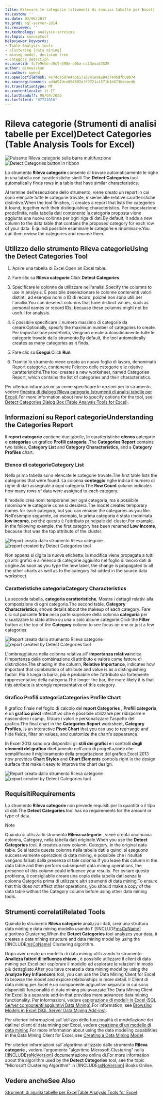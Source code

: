 ```yaml
---
title: Rilevare le categorie (strumenti di analisi tabelle per Excel) | Microsoft Docs
ms.custom: ''
ms.date: 03/06/2017
ms.prod: sql-server-2014
ms.reviewer: ''
ms.technology: analysis-services
ms.topic: conceptual
helpviewer_keywords:
- Table Analysis tools
- clustering [data mining]
- mining model, decision tree
- category detection
ms.assetid: 3c7e9ebb-d0c9-498e-a9ba-cc13eaa43520
author: minewiskan
ms.author: owend
ms.openlocfilehash: 4874c85d7e4ab65716741e8ae9433406dfb08b74
ms.sourcegitcommit: ad4d92dce894592a259721a1571b1d8736abacdb
ms.translationtype: MT
ms.contentlocale: it-IT
ms.lasthandoff: 08/04/2020
ms.locfileid: "87722016"
---
```

# <a name="detect-categories-table-analysis-tools-for-excel"></a><span data-ttu-id="b5a5f-102">Rileva categorie (Strumenti di analisi tabelle per Excel)</span><span class="sxs-lookup"><span data-stu-id="b5a5f-102">Detect Categories (Table Analysis Tools for Excel)</span></span>
  <span data-ttu-id="b5a5f-103">![Pulsante Rileva categorie sulla barra multifunzione](media/tat-detectcat.gif "Pulsante Rileva categorie sulla barra multifunzione")</span><span class="sxs-lookup"><span data-stu-id="b5a5f-103">![Detect Categories button in ribbon](media/tat-detectcat.gif "Detect Categories button in ribbon")</span></span>

 <span data-ttu-id="b5a5f-104">Lo strumento **Rileva categorie** consente di trovare automaticamente le righe in una tabella con caratteristiche simili.</span><span class="sxs-lookup"><span data-stu-id="b5a5f-104">The **Detect Categories** tool automatically finds rows in a table that have similar characteristics.</span></span>

 <span data-ttu-id="b5a5f-105">Al termine dell'esecuzione dello strumento, viene creato un report in cui sono elencate tutte le categorie trovate, insieme alle relative caratteristiche distintive.</span><span class="sxs-lookup"><span data-stu-id="b5a5f-105">When the tool finishes, it creates a report that lists the categories it found, together with their distinguishing characteristics.</span></span> <span data-ttu-id="b5a5f-106">Per impostazione predefinita, nella tabella dati contenente la categoria proposta viene aggiunta una nuova colonna per ogni riga di dati.</span><span class="sxs-lookup"><span data-stu-id="b5a5f-106">By default, it adds a new column to the data table that contains the proposed category for each row of your data.</span></span> <span data-ttu-id="b5a5f-107">È quindi possibile esaminare le categorie e rinominarle.</span><span class="sxs-lookup"><span data-stu-id="b5a5f-107">You can then review the categories and rename them.</span></span>

## <a name="using-the-detect-categories-tool"></a><span data-ttu-id="b5a5f-108">Utilizzo dello strumento Rileva categorie</span><span class="sxs-lookup"><span data-stu-id="b5a5f-108">Using the Detect Categories Tool</span></span>

1.  <span data-ttu-id="b5a5f-109">Aprire una tabella di Excel.</span><span class="sxs-lookup"><span data-stu-id="b5a5f-109">Open an Excel table.</span></span>

2.  <span data-ttu-id="b5a5f-110">Fare clic su **Rileva categorie**.</span><span class="sxs-lookup"><span data-stu-id="b5a5f-110">Click **Detect Categories**.</span></span>

3.  <span data-ttu-id="b5a5f-111">Specificare le colonne da utilizzare nell'analisi.</span><span class="sxs-lookup"><span data-stu-id="b5a5f-111">Specify the columns to use in analysis.</span></span> <span data-ttu-id="b5a5f-112">È possibile deselezionare le colonne contenenti valori distinti, ad esempio nomi o ID di record, poiché non sono utili per l'analisi.</span><span class="sxs-lookup"><span data-stu-id="b5a5f-112">You can deselect columns that have distinct values, such as personal names or record IDs, because these columns might not be useful for analysis.</span></span>

4.  <span data-ttu-id="b5a5f-113">È possibile specificare il numero massimo di categorie da creare.</span><span class="sxs-lookup"><span data-stu-id="b5a5f-113">Optionally, specify the maximum number of categories to create.</span></span> <span data-ttu-id="b5a5f-114">Per impostazione predefinita, vengono create automaticamente tutte le categorie trovate dallo strumento.</span><span class="sxs-lookup"><span data-stu-id="b5a5f-114">By default, the tool automatically creates as many categories as it finds.</span></span>

5.  <span data-ttu-id="b5a5f-115">Fare clic su **Esegui**.</span><span class="sxs-lookup"><span data-stu-id="b5a5f-115">Click **Run**.</span></span>

6.  <span data-ttu-id="b5a5f-116">Tramite lo strumento viene creato un nuovo foglio di lavoro, denominato Report categorie, contenente l'elenco delle categorie e le relative caratteristiche.</span><span class="sxs-lookup"><span data-stu-id="b5a5f-116">The tool creates a new worksheet, named Categories Report, which contains the list of categories and their characteristics.</span></span>

 <span data-ttu-id="b5a5f-117">Per ulteriori informazioni su come specificare le opzioni per lo strumento, vedere [finestra di dialogo Rileva categorie (strumenti di analisi tabelle per Excel)](detect-categories-table-analysis-tools-for-excel.md).</span><span class="sxs-lookup"><span data-stu-id="b5a5f-117">For more information about how to specify options for the tool, see [Detect Categories Dialog Box (Table Analysis Tools for Excel)](detect-categories-table-analysis-tools-for-excel.md).</span></span>

## <a name="understanding-the-categories-report"></a><span data-ttu-id="b5a5f-118">Informazioni su Report categorie</span><span class="sxs-lookup"><span data-stu-id="b5a5f-118">Understanding the Categories Report</span></span>
 <span data-ttu-id="b5a5f-119">Il **report categorie** contiene due tabelle, le caratteristiche **elenco** categorie e **categoria**e un grafico **Profili categoria** .</span><span class="sxs-lookup"><span data-stu-id="b5a5f-119">The **Categories Report** contains two tables, **Category List** and **Category Characteristics**, and a **Category Profiles** chart.</span></span>

### <a name="category-list"></a><span data-ttu-id="b5a5f-120">Elenco di categorie</span><span class="sxs-lookup"><span data-stu-id="b5a5f-120">Category List</span></span>
 <span data-ttu-id="b5a5f-121">Nella prima tabella sono elencate le categorie trovate.</span><span class="sxs-lookup"><span data-stu-id="b5a5f-121">The first table lists the categories that were found.</span></span> <span data-ttu-id="b5a5f-122">La colonna **conteggio** righe indica il numero di righe di dati assegnate a ogni categoria.</span><span class="sxs-lookup"><span data-stu-id="b5a5f-122">The **Row Count** column indicates how many rows of data were assigned to each category.</span></span>

 <span data-ttu-id="b5a5f-123">Il modello crea nomi temporanei per ogni categoria, ma è possibile rinominare le categorie come si desidera.</span><span class="sxs-lookup"><span data-stu-id="b5a5f-123">The model creates temporary names for each category, but you can rename the categories as you like.</span></span> <span data-ttu-id="b5a5f-124">Nell'esempio seguente, ad esempio, la prima categoria è stata rinominata **low income**, perché questo è l'attributo principale del cluster.</span><span class="sxs-lookup"><span data-stu-id="b5a5f-124">For example, in the following example, the first category has been renamed **Low Income**, because that was the top attribute of the cluster.</span></span>

 <span data-ttu-id="b5a5f-125">![Report creato dallo strumento Rileva categorie](media/dm13-tat-detectcat-report1.gif "Report creato dallo strumento Rileva categorie")</span><span class="sxs-lookup"><span data-stu-id="b5a5f-125">![report created by Detect Categories tool](media/dm13-tat-detectcat-report1.gif "report created by Detect Categories tool")</span></span>

 <span data-ttu-id="b5a5f-126">Non appena si digita la nuova etichetta, la modifica viene propagata a tutti gli altri grafici e all'elenco di categorie aggiunto nel foglio di lavoro dati di origine.</span><span class="sxs-lookup"><span data-stu-id="b5a5f-126">As soon as you type the new label, the change is propagated to all the other charts as well as to the category list added in the source data worksheet.</span></span>

### <a name="category-characteristics"></a><span data-ttu-id="b5a5f-127">Caratteristiche categoria</span><span class="sxs-lookup"><span data-stu-id="b5a5f-127">Category Characteristics</span></span>
 <span data-ttu-id="b5a5f-128">La seconda tabella, **categoria caratteristiche**, Mostra i dettagli relativi alla composizione di ogni categoria.</span><span class="sxs-lookup"><span data-stu-id="b5a5f-128">The second table, **Category Characteristics**, shows details about the makeup of each category.</span></span> <span data-ttu-id="b5a5f-129">Fare clic sul pulsante **filtro** nella parte superiore della colonna **categoria** per visualizzare lo stato attivo su una o solo alcune categorie.</span><span class="sxs-lookup"><span data-stu-id="b5a5f-129">Click the **Filter** button at the top of the **Category** column to see focus on one or just a few categories.</span></span>

 <span data-ttu-id="b5a5f-130">![Report creato dallo strumento Rileva categorie](media/dm13-tat-detectcat-report2.gif "Report creato dallo strumento Rileva categorie")</span><span class="sxs-lookup"><span data-stu-id="b5a5f-130">![report created by Detect Categories tool](media/dm13-tat-detectcat-report2.gif "report created by Detect Categories tool")</span></span>

 <span data-ttu-id="b5a5f-131">L'ombreggiatura nella colonna relativa all' **importanza relativa**indica l'importanza della combinazione di attributo e valore come fattore di distinzione.</span><span class="sxs-lookup"><span data-stu-id="b5a5f-131">The shading in the column, **Relative Importance**, indicates how important that combination of attribute and value is as a distinguishing factor.</span></span> <span data-ttu-id="b5a5f-132">Più è lunga la barra, più è probabile che l'attributo sia fortemente rappresentativo della categoria.</span><span class="sxs-lookup"><span data-stu-id="b5a5f-132">The longer the bar, the more likely it is that this attribute is strongly representative of this category.</span></span>

### <a name="categories-profile-chart"></a><span data-ttu-id="b5a5f-133">Grafico Profili categoria</span><span class="sxs-lookup"><span data-stu-id="b5a5f-133">Categories Profile Chart</span></span>
 <span data-ttu-id="b5a5f-134">Il grafico finale nel foglio di calcolo del **report Categories** , **Profili categoria**, è un **grafico pivot** interattivo che è possibile utilizzare per ridisporre e nascondere i campi, filtrare i valori e personalizzare l'aspetto del grafico.</span><span class="sxs-lookup"><span data-stu-id="b5a5f-134">The final chart in the **Categories Report** worksheet, **Category Profiles**, is an interactive **Pivot Chart** that you can use to rearrange and hide fields, filter on values, and customize the chart's appearance.</span></span>

 <span data-ttu-id="b5a5f-135">In Excel 2013 sono ora disponibili gli **stili dei grafici** e i controlli **degli elementi del grafico** direttamente nell'area di progettazione che semplificano il miglioramento della progettazione del grafico.</span><span class="sxs-lookup"><span data-stu-id="b5a5f-135">Excel 2013 now provides **Chart Styles** and **Chart Elements** controls right in the design surface that make it easy to improve the chart design.</span></span>

 <span data-ttu-id="b5a5f-136">![Report creato dallo strumento Rileva categorie](media/dm13-tat-detectcat-report3.gif "Report creato dallo strumento Rileva categorie")</span><span class="sxs-lookup"><span data-stu-id="b5a5f-136">![report created by Detect Categories tool](media/dm13-tat-detectcat-report3.gif "report created by Detect Categories tool")</span></span>

## <a name="requirements"></a><span data-ttu-id="b5a5f-137">Requisiti</span><span class="sxs-lookup"><span data-stu-id="b5a5f-137">Requirements</span></span>
 <span data-ttu-id="b5a5f-138">Lo strumento **Rileva categorie** non prevede requisiti per la quantità o il tipo di dati.</span><span class="sxs-lookup"><span data-stu-id="b5a5f-138">The **Detect Categories** tool has no requirements for the amount or type of data.</span></span>

> [!NOTE]
>  <span data-ttu-id="b5a5f-139">Quando si utilizza lo strumento **Rileva categorie** , viene creata una nuova colonna, Category, nella tabella dati originale.</span><span class="sxs-lookup"><span data-stu-id="b5a5f-139">When you use the **Detect Categories** tool, it creates a new column, Category, in the original data table.</span></span> <span data-ttu-id="b5a5f-140">Se si lascia questa colonna nella tabella dati e quindi si eseguono successivamente operazioni di data mining, è possibile che i risultati vengano falsati dalla presenza di tale colonna.</span><span class="sxs-lookup"><span data-stu-id="b5a5f-140">If you leave this column in the data table and then perform subsequent data mining operations, the presence of this column could influence your results.</span></span> <span data-ttu-id="b5a5f-141">Per evitare questo problema, è consigliabile creare una copia della tabella dati senza la colonna Categoria prima di utilizzare altri strumenti di data mining.</span><span class="sxs-lookup"><span data-stu-id="b5a5f-141">To ensure that this does not affect other operations, you should make a copy of the data table without the Category column before using other data mining tools.</span></span>

## <a name="related-tools"></a><span data-ttu-id="b5a5f-142">Strumenti correlati</span><span class="sxs-lookup"><span data-stu-id="b5a5f-142">Related Tools</span></span>
 <span data-ttu-id="b5a5f-143">Quando lo strumento **Rileva categorie** analizza i dati, crea una struttura data mining e data mining modello usando l' [!INCLUDE[msCoName](../includes/msconame-md.md)] algoritmo Clustering.</span><span class="sxs-lookup"><span data-stu-id="b5a5f-143">When the **Detect Categories** tool analyzes your data, it creates a data mining structure and data mining model by using the [!INCLUDE[msCoName](../includes/msconame-md.md)] Clustering algorithm.</span></span>

 <span data-ttu-id="b5a5f-144">Dopo aver creato un modello di data mining utilizzando lo strumento **Analizza fattori di influenza chiave** , è possibile utilizzare il client di data mining per Excel per esplorare il modello ed esplorare le relazioni in modo più dettagliato.</span><span class="sxs-lookup"><span data-stu-id="b5a5f-144">After you have created a data mining model by using the **Analyze Key Influencers** tool, you can use the Data Mining Client for Excel to browse the model and explore relationships in more detail.</span></span> <span data-ttu-id="b5a5f-145">Il Client di data mining per Excel è un componente aggiuntivo separato in cui sono disponibili funzionalità di data mining più avanzate.</span><span class="sxs-lookup"><span data-stu-id="b5a5f-145">The Data Mining Client for Excel is a separate add-in that provides more advanced data mining functionality.</span></span> <span data-ttu-id="b5a5f-146">Per informazioni, vedere [esplorazione di modelli in Excel &#40;SQL Server componenti aggiuntivi Data Mining&#41;](browsing-models-in-excel-sql-server-data-mining-add-ins.md).</span><span class="sxs-lookup"><span data-stu-id="b5a5f-146">For information, see [Browsing Models in Excel &#40;SQL Server Data Mining Add-ins&#41;](browsing-models-in-excel-sql-server-data-mining-add-ins.md).</span></span>

 <span data-ttu-id="b5a5f-147">Per ulteriori informazioni sull'utilizzo delle funzionalità di modellazione dei dati nel client di data mining per Excel, vedere [creazione di un modello di data mining](creating-a-data-mining-model.md).</span><span class="sxs-lookup"><span data-stu-id="b5a5f-147">For more information about using the data modeling capabilities in the Data Mining Client for Excel, see [Creating a Data Mining Model](creating-a-data-mining-model.md).</span></span>

 <span data-ttu-id="b5a5f-148">Per ulteriori informazioni sull'algoritmo utilizzato dallo strumento **Rileva categorie** , vedere l'argomento "algoritmo Microsoft Clustering" nella [!INCLUDE[ssNoVersion](../includes/ssnoversion-md.md)] documentazione online di.</span><span class="sxs-lookup"><span data-stu-id="b5a5f-148">For more information about the algorithm used by the **Detect Categories** tool, see the topic "Microsoft Clustering Algorithm" in [!INCLUDE[ssNoVersion](../includes/ssnoversion-md.md)] Books Online.</span></span>

## <a name="see-also"></a><span data-ttu-id="b5a5f-149">Vedere anche</span><span class="sxs-lookup"><span data-stu-id="b5a5f-149">See Also</span></span>
 [<span data-ttu-id="b5a5f-150">Strumenti di analisi tabelle per Excel</span><span class="sxs-lookup"><span data-stu-id="b5a5f-150">Table Analysis Tools for Excel</span></span>](table-analysis-tools-for-excel.md)


